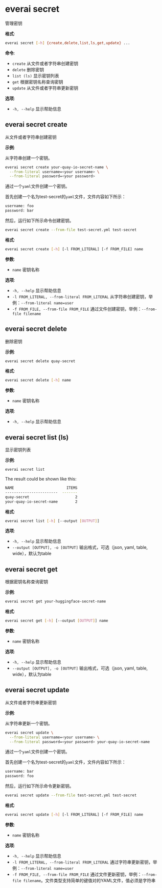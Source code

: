# everai secret
管理密钥  

**格式**:  
```bash
everai secret [-h] {create,delete,list,ls,get,update} ...
```

**命令**:  
* `create`              从文件或者字符串创建密钥 
* `delete`              删除密钥 
* `list (ls)`           显示密钥列表 
* `get`                 根据密钥名称查询密钥 
* `update`              从文件或者字符串更新密钥 

**选项**:  
* `-h, --help`            显示帮助信息  

## everai secret create              
从文件或者字符串创建密钥

**示例**:  

从字符串创建一个密钥。  

```bash  
everai secret create your-quay-io-secret-name \
  --from-literal username=<your username> \
  --from-literal password=<your password>
```

通过一个`yaml`文件创建一个密钥。  

首先创建一个名为test-secret的`yaml`文件，文件内容如下所示：  

```bash
username: foo
password: bar
```
然后，运行如下所示命令创建密钥。 

```bash  
everai secret create --from-file test-secret.yml test-secret
```

**格式**:
```bash  
everai secret create [-h] [-l FROM_LITERAL] [-f FROM_FILE] name  
```

**参数**:  
  * `name`                  密钥名称

**选项**:  
* `-h, --help`            显示帮助信息  
* `-l FROM_LITERAL, --from-literal FROM_LITERAL`
                        从字符串创建密钥，举例：`--from-literal name=user` 
* `-f FROM_FILE, --from-file FROM_FILE`
                        通过文件创建密钥，举例：`--from-file filename`  

## everai secret delete              
删除密钥

**示例**:  
```bash
everai secret delete quay-secret
```

**格式**:   
```bash
everai secret delete [-h] name
```
**参数**:  
  * `name`        密钥名称

**选项**:  
* `-h, --help`  显示帮助信息  

## everai secret list (ls)           
显示密钥列表  

**示例**:
```bash  
everai secret list
```
The result could be shown like this:  
```bash 
NAME                        ITEMS
------------------------  -------
quay-secret                     2
your-quay-io-secret-name        2
```
 
**格式**:
```bash  
everai secret list [-h] [--output [OUTPUT]]  
```

**选项**:  
* `-h, --help`            显示帮助信息
* `--output [OUTPUT], -o [OUTPUT]`
                        输出格式，可选（json, yaml, table, wide），默认为table

## everai secret get                 
根据密钥名称查询密钥

**示例**:
```bash  
everai secret get your-huggingface-secret-name
```
**格式**:
```bash  
everai secret get [-h] [--output [OUTPUT]] name
```

**参数**:  
  * `name`                  密钥名称  

**选项**:  
* `-h, --help`            显示帮助信息  
* `--output [OUTPUT], -o [OUTPUT]`
                        输出格式，可选（json, yaml, table, wide），默认为table  

## everai secret update              
从文件或者字符串更新密钥  

**示例**:  

从字符串更新一个密钥。  

```bash
everai secret update \
  --from-literal username=<your username> \
  --from-literal password=<your password> your-quay-io-secret-name
```

通过一个`yaml`文件创建一个密钥。  

首先创建一个名为test-secret的`yaml`文件，文件内容如下所示：  

```bash
username: bar
password: foo
```
然后，运行如下所示命令更新密钥。 
 
```bash  
everai secret update --from-file test-secret.yml test-secret
```


**格式**:  
```bash
everai secret update [-h] [-l FROM_LITERAL] [-f FROM_FILE] name
```
**参数**:  
  * `name`                  密钥名称  

**选项**:  
* `-h, --help`            显示帮助信息  
* `-l FROM_LITERAL, --from-literal FROM_LITERAL`
                        通过字符串更新密钥，举例：`--from-literal name=user`  
* `-f FROM_FILE, --from-file FROM_FILE`
                        通过文件更新密钥，举例：`--from-file filename`。文件类型支持简单的键值对的YAML文件，值必须是字符串  

